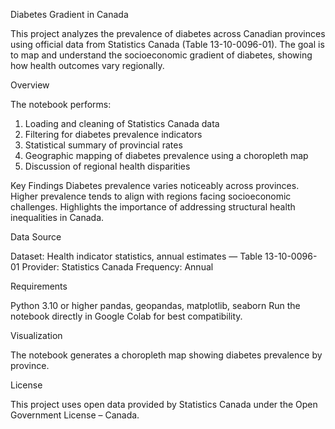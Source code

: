 

Diabetes Gradient in Canada





This project analyzes the prevalence of diabetes across Canadian provinces using official data from Statistics Canada (Table 13-10-0096-01). The goal is to map and understand the socioeconomic gradient of diabetes, showing how health outcomes vary regionally.

Overview


The notebook performs:
1. Loading and cleaning of Statistics Canada data
2. Filtering for diabetes prevalence indicators
3. Statistical summary of provincial rates
4. Geographic mapping of diabetes prevalence using a choropleth map
5. Discussion of regional health disparities

Key Findings
Diabetes prevalence varies noticeably across provinces.
Higher prevalence tends to align with regions facing socioeconomic challenges.
Highlights the importance of addressing structural health inequalities in Canada.

Data Source


Dataset: Health indicator statistics, annual estimates — Table 13-10-0096-01 Provider: Statistics Canada Frequency: Annual

Requirements


Python 3.10 or higher
pandas, geopandas, matplotlib, seaborn
Run the notebook directly in Google Colab for best compatibility.

Visualization


The notebook generates a choropleth map showing diabetes prevalence by province.

License


This project uses open data provided by Statistics Canada under the Open Government License – Canada.

